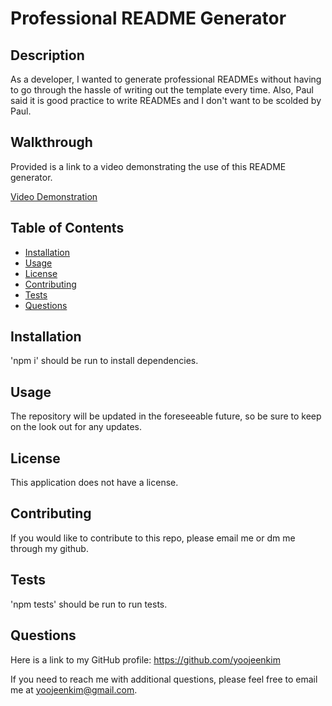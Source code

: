 # Professional README Generator



## Description
As a developer, I wanted to generate professional READMEs without having to go through the hassle of writing out the template every time. Also, Paul said it is good practice to write READMEs and I don't want to be scolded by Paul.

## Walkthrough
Provided is a link to a video demonstrating the use of this README generator.

[Video Demonstration](https://drive.google.com/file/d/1dEBVWVHb6nzrmVOi-6C8YYH00cmk45gN/view?usp=sharing)

## Table of Contents

* [Installation](#installation)
* [Usage](#usage)
* [License](#license)
* [Contributing](#contributing)
* [Tests](#tests)
* [Questions](#questions)
      
## Installation
'npm i' should be run to install dependencies.

## Usage
The repository will be updated in the foreseeable future, so be sure to keep on the look out for any updates.

## License
This application does not have a license.

## Contributing
If you would like to contribute to this repo, please email me or dm me through my github.

## Tests
'npm tests' should be run to run tests.

## Questions
Here is a link to my GitHub profile: https://github.com/yoojeenkim

If you need to reach me with additional questions, please feel free to email me at yoojeenkim@gmail.com.